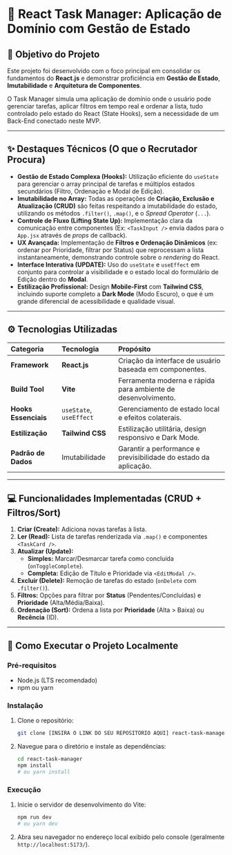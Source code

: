 # 🚀 React Task Manager: Aplicação de Domínio com Gestão de Estado

## 🎯 Objetivo do Projeto

Este projeto foi desenvolvido com o foco principal em consolidar os fundamentos do **React.js** e demonstrar proficiência em **Gestão de Estado**, **Imutabilidade** e **Arquitetura de Componentes**.

O Task Manager simula uma aplicação de domínio onde o usuário pode gerenciar tarefas, aplicar filtros em tempo real e ordenar a lista, tudo controlado pelo estado do React (State Hooks), sem a necessidade de um Back-End conectado neste MVP.

---

## ✨ Destaques Técnicos (O que o Recrutador Procura)

* **Gestão de Estado Complexa (Hooks):** Utilização eficiente do `useState` para gerenciar o array principal de tarefas e múltiplos estados secundários (Filtro, Ordenação e Modal de Edição).
* **Imutabilidade no Array:** Todas as operações de **Criação, Exclusão e Atualização (CRUD)** são feitas respeitando a imutabilidade do estado, utilizando os métodos `.filter()`, `.map()`, e o *Spread Operator* (`...`).
* **Controle de Fluxo (Lifting State Up):** Implementação clara da comunicação entre componentes (Ex: `<TaskInput />` envia dados para o `App.jsx` através de *props* de callback).
* **UX Avançada:** Implementação de **Filtros e Ordenação Dinâmicos** (ex: ordenar por Prioridade, filtrar por Status) que reprocessam a lista instantaneamente, demonstrando controle sobre o *rendering* do React.
* **Interface Interativa (UPDATE):** Uso do `useState` e `useEffect` em conjunto para controlar a visibilidade e o estado local do formulário de Edição dentro do **Modal**.
* **Estilização Profissional:** Design **Mobile-First** com **Tailwind CSS**, incluindo suporte completo a **Dark Mode** (Modo Escuro), o que é um grande diferencial de acessibilidade e qualidade visual.

---

## ⚙️ Tecnologias Utilizadas

| Categoria | Tecnologia | Propósito |
| :--- | :--- | :--- |
| **Framework** | **React.js** | Criação da interface de usuário baseada em componentes. |
| **Build Tool** | **Vite** | Ferramenta moderna e rápida para ambiente de desenvolvimento. |
| **Hooks Essenciais** | `useState`, `useEffect` | Gerenciamento de estado local e efeitos colaterais. |
| **Estilização** | **Tailwind CSS** | Estilização utilitária, design responsivo e Dark Mode. |
| **Padrão de Dados** | Imutabilidade | Garantir a performance e previsibilidade do estado da aplicação. |

---

## 💻 Funcionalidades Implementadas (CRUD + Filtros/Sort)

1.  **Criar (Create):** Adiciona novas tarefas à lista.
2.  **Ler (Read):** Lista de tarefas renderizada via `.map()` e componentes `<TaskCard />`.
3.  **Atualizar (Update):**
    * **Simples:** Marcar/Desmarcar tarefa como concluída (`onToggleComplete`).
    * **Completa:** Edição de Título e Prioridade via `<EditModal />`.
4.  **Excluir (Delete):** Remoção de tarefas do estado (`onDelete` com `.filter()`).
5.  **Filtros:** Opções para filtrar por **Status** (Pendentes/Concluídas) e **Prioridade** (Alta/Média/Baixa).
6.  **Ordenação (Sort):** Ordena a lista por **Prioridade** (Alta > Baixa) ou **Recência** (ID).

---

## 🚀 Como Executar o Projeto Localmente

### Pré-requisitos
* Node.js (LTS recomendado)
* npm ou yarn

### Instalação

1.  Clone o repositório:
    ```bash
    git clone [INSIRA O LINK DO SEU REPOSITÓRIO AQUI] react-task-manager
    ```
2.  Navegue para o diretório e instale as dependências:
    ```bash
    cd react-task-manager
    npm install
    # ou yarn install
    ```

### Execução

1.  Inicie o servidor de desenvolvimento do Vite:
    ```bash
    npm run dev
    # ou yarn dev
    ```
2.  Abra seu navegador no endereço local exibido pelo console (geralmente `http://localhost:5173/`).
